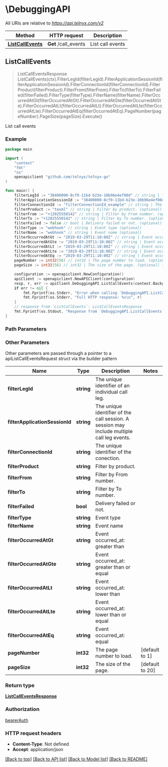 # \DebuggingAPI

All URIs are relative to *https://api.telnyx.com/v2*

Method | HTTP request | Description
------------- | ------------- | -------------
[**ListCallEvents**](DebuggingAPI.md#ListCallEvents) | **Get** /call_events | List call events



## ListCallEvents

> ListCallEventsResponse ListCallEvents(ctx).FilterLegId(filterLegId).FilterApplicationSessionId(filterApplicationSessionId).FilterConnectionId(filterConnectionId).FilterProduct(filterProduct).FilterFrom(filterFrom).FilterTo(filterTo).FilterFailed(filterFailed).FilterType(filterType).FilterName(filterName).FilterOccurredAtGt(filterOccurredAtGt).FilterOccurredAtGte(filterOccurredAtGte).FilterOccurredAtLt(filterOccurredAtLt).FilterOccurredAtLte(filterOccurredAtLte).FilterOccurredAtEq(filterOccurredAtEq).PageNumber(pageNumber).PageSize(pageSize).Execute()

List call events



### Example

```go
package main

import (
	"context"
	"fmt"
	"os"
	openapiclient "github.com/telnyx/telnyx-go"
)

func main() {
	filterLegId := "38400000-8cf0-11bd-b23e-10b96e4ef00d" // string | The unique identifier of an individual call leg. (optional)
	filterApplicationSessionId := "38400000-8cf0-11bd-b23e-10b96e4ef00d" // string | The unique identifier of the call session. A session may include multiple call leg events. (optional)
	filterConnectionId := "filterConnectionId_example" // string | The unique identifier of the conection. (optional)
	filterProduct := "texml" // string | Filter by product. (optional)
	filterFrom := "+12025550142" // string | Filter by From number. (optional)
	filterTo := "+12025550142" // string | Filter by To number. (optional)
	filterFailed := false // bool | Delivery failed or not. (optional)
	filterType := "webhook" // string | Event type (optional)
	filterName := "webhook" // string | Event name (optional)
	filterOccurredAtGt := "2019-03-29T11:10:00Z" // string | Event occurred_at: greater than (optional)
	filterOccurredAtGte := "2019-03-29T11:10:00Z" // string | Event occurred_at: greater than or equal (optional)
	filterOccurredAtLt := "2019-03-29T11:10:00Z" // string | Event occurred_at: lower than (optional)
	filterOccurredAtLte := "2019-03-29T11:10:00Z" // string | Event occurred_at: lower than or equal (optional)
	filterOccurredAtEq := "2019-03-29T11:10:00Z" // string | Event occurred_at: equal (optional)
	pageNumber := int32(56) // int32 | The page number to load. (optional) (default to 1)
	pageSize := int32(56) // int32 | The size of the page. (optional) (default to 20)

	configuration := openapiclient.NewConfiguration()
	apiClient := openapiclient.NewAPIClient(configuration)
	resp, r, err := apiClient.DebuggingAPI.ListCallEvents(context.Background()).FilterLegId(filterLegId).FilterApplicationSessionId(filterApplicationSessionId).FilterConnectionId(filterConnectionId).FilterProduct(filterProduct).FilterFrom(filterFrom).FilterTo(filterTo).FilterFailed(filterFailed).FilterType(filterType).FilterName(filterName).FilterOccurredAtGt(filterOccurredAtGt).FilterOccurredAtGte(filterOccurredAtGte).FilterOccurredAtLt(filterOccurredAtLt).FilterOccurredAtLte(filterOccurredAtLte).FilterOccurredAtEq(filterOccurredAtEq).PageNumber(pageNumber).PageSize(pageSize).Execute()
	if err != nil {
		fmt.Fprintf(os.Stderr, "Error when calling `DebuggingAPI.ListCallEvents``: %v\n", err)
		fmt.Fprintf(os.Stderr, "Full HTTP response: %v\n", r)
	}
	// response from `ListCallEvents`: ListCallEventsResponse
	fmt.Fprintf(os.Stdout, "Response from `DebuggingAPI.ListCallEvents`: %v\n", resp)
}
```

### Path Parameters



### Other Parameters

Other parameters are passed through a pointer to a apiListCallEventsRequest struct via the builder pattern


Name | Type | Description  | Notes
------------- | ------------- | ------------- | -------------
 **filterLegId** | **string** | The unique identifier of an individual call leg. | 
 **filterApplicationSessionId** | **string** | The unique identifier of the call session. A session may include multiple call leg events. | 
 **filterConnectionId** | **string** | The unique identifier of the conection. | 
 **filterProduct** | **string** | Filter by product. | 
 **filterFrom** | **string** | Filter by From number. | 
 **filterTo** | **string** | Filter by To number. | 
 **filterFailed** | **bool** | Delivery failed or not. | 
 **filterType** | **string** | Event type | 
 **filterName** | **string** | Event name | 
 **filterOccurredAtGt** | **string** | Event occurred_at: greater than | 
 **filterOccurredAtGte** | **string** | Event occurred_at: greater than or equal | 
 **filterOccurredAtLt** | **string** | Event occurred_at: lower than | 
 **filterOccurredAtLte** | **string** | Event occurred_at: lower than or equal | 
 **filterOccurredAtEq** | **string** | Event occurred_at: equal | 
 **pageNumber** | **int32** | The page number to load. | [default to 1]
 **pageSize** | **int32** | The size of the page. | [default to 20]

### Return type

[**ListCallEventsResponse**](ListCallEventsResponse.md)

### Authorization

[bearerAuth](../README.md#bearerAuth)

### HTTP request headers

- **Content-Type**: Not defined
- **Accept**: application/json

[[Back to top]](#) [[Back to API list]](../README.md#documentation-for-api-endpoints)
[[Back to Model list]](../README.md#documentation-for-models)
[[Back to README]](../README.md)

